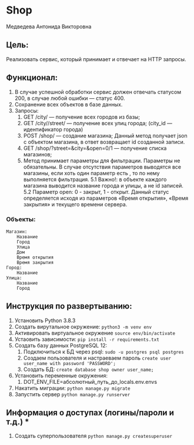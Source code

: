 # Shop
Медведева Антонида Викторовна
## Цель:
Реализовать сервис, который принимает и отвечает на HTTP запросы.
## Функционал:
1. В случае успешной обработки сервис должен отвечать статусом 200, в
случае любой ошибки — статус 400.
2. Сохранение всех объектов в базе данных.
3. Запросы:
    1. GET /city/ — получение всех городов из базы;
    2. GET /city//street/ — получение всех улиц города; (city_id —
    идентификатор города)
    3. POST /shop/ — создание магазина; Данный метод получает json c объектом магазина, в ответ возвращает id созданной записи.
    4. GET /shop/?street=&city=&open=0/1 — получение списка магазинов;
    5. Метод принимает параметры для фильтрации. Параметры не обязательны. В случае отсутствия параметров выводятся все магазины, если хоть один параметр есть , то по нему выполняется фильтрация.
        5.1 Важно!: в объекте каждого магазина выводится название города и улицы, а не id записей.
        5.2 Параметр open: 0 - закрыт, 1 - открыт. Данный статус определяется исходя из параметров «Время открытия», «Время закрытия» и текущего времени сервера.

### Объекты:
    Магазин:
        Название
        Город
        Улица
        Дом
        Время открытия
        Время закрытия
    Город:
        Название
    Улица:
        Название
        Город

## Инструкция по развертыванию:
1. Установить Python 3.8.3
2. Создать вирутальное окружение: `python3 -m venv env`
3. Активировать виртуальное окружение `source env/bin/activate`
4. Устаовить зависимости: `pip install -r requirements.txt`
5. Создать базу данных PostgreSQL 12:
    1. Подключиться к БД через psql: `sudo -u postgres psql postgres`
    2. Создаем пользователя и настраеваем пароль `create user user_name with password 'PASSWORD';`
    3. Создать БД: `create database shop owner user_name;`
7. Установить переменные окружения:
    1. DOT_ENV_FILE=абсолютный_путь_до_locals.env.envs
8. Накатить миграции: `python manage.py migrate`
9. Запустить сервер `python manage.py runserver`

## Информация о доступах (логины/пароли и т.д.) *

1. Создать суперпользователя `python manage.py createsuperuser`
